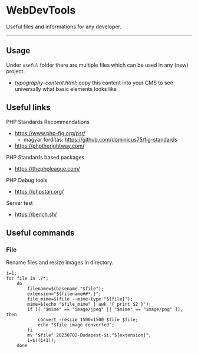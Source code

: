 # WebDevTools

Useful files and informations for any developer.

---

## Usage

Under `useful` folder there are multiple files which can be used in any (new) project.

 - *typography-content.html*: copy this content into your CMS to see universally what basic elements looks like

## Useful links

PHP Standards Recommendations

- https://www.php-fig.org/psr/
  - magyar fordítás: https://github.com/dominicus75/fig-standards
- https://phptherightway.com/

PHP Standards based packages

- https://thephpleague.com/

PHP Debug tools

- https://phpstan.org/

Server test

- https://bench.sh/

## Useful commands

### File

Rename files and resize images in directory.

```
i=1;
for file in ./*;
    do
        filename=$(basename "$file");
        extension="${filename##*.}";
        file_mime=$(file --mime-type "${file}");
        mime=$(echo "$file_mime" | awk '{ print $2 }');
        if [[ "$mime" == "image/jpeg" || "$mime" == "image/png" ]]; then
            convert -resize 1500x1500 $file $file;
            echo "$file image converted";
        fi
        mv "$file" 20230702-Budapest-$i."${extension}";
        i=$((i+1));
    done
```
